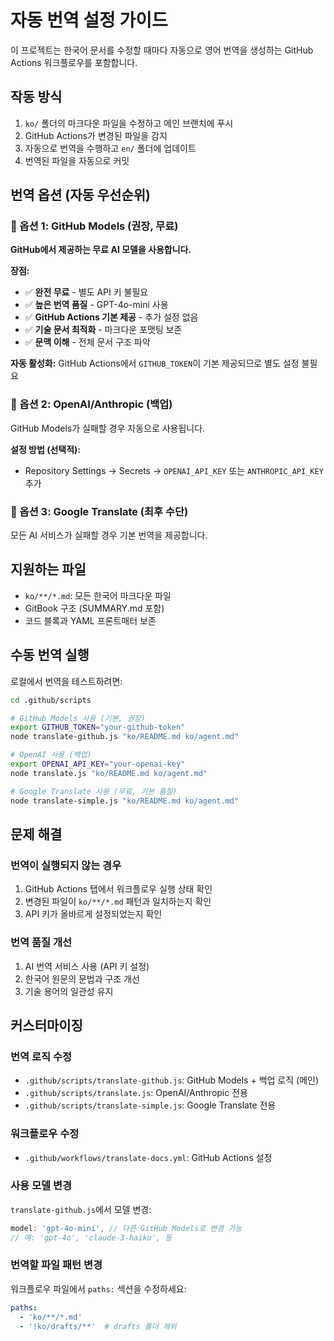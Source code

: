 # 자동 번역 설정 가이드

이 프로젝트는 한국어 문서를 수정할 때마다 자동으로 영어 번역을 생성하는 GitHub Actions 워크플로우를 포함합니다.

## 작동 방식

1. `ko/` 폴더의 마크다운 파일을 수정하고 메인 브랜치에 푸시
2. GitHub Actions가 변경된 파일을 감지
3. 자동으로 번역을 수행하고 `en/` 폴더에 업데이트
4. 번역된 파일을 자동으로 커밋

## 번역 옵션 (자동 우선순위)

### 🥇 옵션 1: GitHub Models (권장, 무료)
**GitHub에서 제공하는 무료 AI 모델을 사용합니다.**

**장점:**
- ✅ **완전 무료** - 별도 API 키 불필요
- ✅ **높은 번역 품질** - GPT-4o-mini 사용
- ✅ **GitHub Actions 기본 제공** - 추가 설정 없음
- ✅ **기술 문서 최적화** - 마크다운 포맷팅 보존
- ✅ **문맥 이해** - 전체 문서 구조 파악

**자동 활성화:** GitHub Actions에서 `GITHUB_TOKEN`이 기본 제공되므로 별도 설정 불필요

### 🥈 옵션 2: OpenAI/Anthropic (백업)
GitHub Models가 실패할 경우 자동으로 사용됩니다.

**설정 방법 (선택적):**
- Repository Settings → Secrets → `OPENAI_API_KEY` 또는 `ANTHROPIC_API_KEY` 추가

### 🥉 옵션 3: Google Translate (최후 수단)
모든 AI 서비스가 실패할 경우 기본 번역을 제공합니다.

## 지원하는 파일

- `ko/**/*.md`: 모든 한국어 마크다운 파일
- GitBook 구조 (SUMMARY.md 포함)
- 코드 블록과 YAML 프론트매터 보존

## 수동 번역 실행

로컬에서 번역을 테스트하려면:

```bash
cd .github/scripts

# GitHub Models 사용 (기본, 권장)
export GITHUB_TOKEN="your-github-token"
node translate-github.js "ko/README.md ko/agent.md"

# OpenAI 사용 (백업)
export OPENAI_API_KEY="your-openai-key"
node translate.js "ko/README.md ko/agent.md"

# Google Translate 사용 (무료, 기본 품질)
node translate-simple.js "ko/README.md ko/agent.md"
```

## 문제 해결

### 번역이 실행되지 않는 경우
1. GitHub Actions 탭에서 워크플로우 실행 상태 확인
2. 변경된 파일이 `ko/**/*.md` 패턴과 일치하는지 확인
3. API 키가 올바르게 설정되었는지 확인

### 번역 품질 개선
1. AI 번역 서비스 사용 (API 키 설정)
2. 한국어 원문의 문법과 구조 개선
3. 기술 용어의 일관성 유지

## 커스터마이징

### 번역 로직 수정
- `.github/scripts/translate-github.js`: GitHub Models + 백업 로직 (메인)
- `.github/scripts/translate.js`: OpenAI/Anthropic 전용
- `.github/scripts/translate-simple.js`: Google Translate 전용

### 워크플로우 수정
- `.github/workflows/translate-docs.yml`: GitHub Actions 설정

### 사용 모델 변경
`translate-github.js`에서 모델 변경:
```javascript
model: 'gpt-4o-mini', // 다른 GitHub Models로 변경 가능
// 예: 'gpt-4o', 'claude-3-haiku', 등
```

### 번역할 파일 패턴 변경
워크플로우 파일에서 `paths:` 섹션을 수정하세요:

```yaml
paths: 
  - 'ko/**/*.md'
  - '!ko/drafts/**'  # drafts 폴더 제외
```
